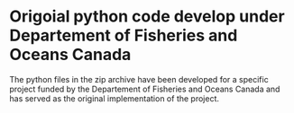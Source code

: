 # Origoial python code develop under Departement of Fisheries and Oceans Canada

The python files in the zip archive have been developed for a specific project funded by the Departement of Fisheries and Oceans Canada and has served as the original implementation of the project.
